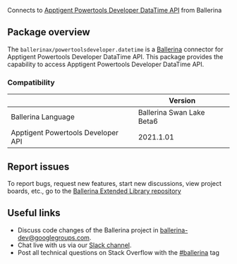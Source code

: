 Connects to [Apptigent Powertools Developer DataTime API](https://portal.apptigent.com/node/612) from Ballerina

## Package overview
The `ballerinax/powertoolsdeveloper.datetime` is a [Ballerina](https://ballerina.io/) connector for Apptigent Powertools Developer DataTime API.
This package provides the capability to access Apptigent Powertools Developer DataTime API.

### Compatibility
|                                     | Version                         |
|-------------------------------------|---------------------------------|
| Ballerina Language                  | Ballerina Swan Lake Beta6       | 
| Apptigent Powertools Developer API  | 2021.1.01                       |

## Report issues
To report bugs, request new features, start new discussions, view project boards, etc., go to the [Ballerina Extended Library repository](https://github.com/ballerina-platform/ballerina-extended-library)

## Useful links
- Discuss code changes of the Ballerina project in [ballerina-dev@googlegroups.com](mailto:ballerina-dev@googlegroups.com).
- Chat live with us via our [Slack channel](https://ballerina.io/community/slack/).
- Post all technical questions on Stack Overflow with the [#ballerina](https://stackoverflow.com/questions/tagged/ballerina) tag
